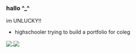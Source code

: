 ### hallo ^_^

im UNLUCKY!! 

- highschooler trying to build a portfolio for coleg


<a align="center" href="https://github.com/unluckytokyo">
  <img align="center" src="https://github-readme-stats.vercel.app/api?username=unluckytokyo&theme=tokyonight" />
  <img align="center" src="https://github-readme-stats.vercel.app/api/top-langs/?username=unluckytokyo&theme=tokyonight&layout=compact" />
</a>

<!--
**unluckytokyo/UNLUCKY** is a ✨ _special_ ✨ repository because its `README.md` (this file) appears on your GitHub profile.

Here are some ideas to get you started:


-->



<!--
**unluckytokyo/unluckytokyo** is a ✨ _special_ ✨ repository because its `README.md` (this file) appears on your GitHub profile.

Here are some ideas to get you started:

- 🔭 I’m currently working on ...
- 🌱 I’m currently learning ...
- 👯 I’m looking to collaborate on ...
- 🤔 I’m looking for help with ...
- 💬 Ask me about ...
- 📫 How to reach me: ...
- 😄 Pronouns: ...
- ⚡ Fun fact: ...
-->
